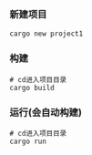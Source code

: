 ### 新建项目

```shell
cargo new project1
```

### 构建

```shell
# cd进入项目目录
cargo build
```

### 运行(会自动构建)
```shell
# cd进入项目目录
cargo run
```